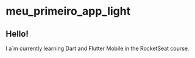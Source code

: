 # meu_primeiro_app_light

## Hello!

I a´m currently learning Dart and Flutter Mobile in the RocketSeat course.
